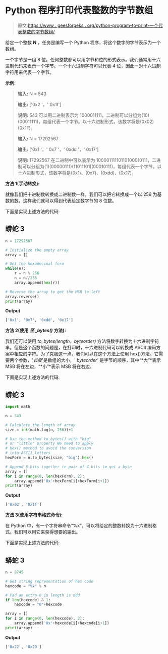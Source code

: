 # Python 程序打印代表整数的字节数组

> 原文:[https://www . geesforgeks . org/python-program-to-print-一个代表整数的字节数组/](https://www.geeksforgeeks.org/python-program-to-print-an-array-of-bytes-representing-an-integer/)

给定一个整数 **N** ，任务是编写一个 Python 程序，将这个数字的字节表示为一个数组。

一个字节是一组 8 位。任何整数都可以用字节和位的形式表示。我们通常用十六进制代码来表示一个字节。一个十六进制字符可以代表 4 位，因此一对十六进制字符用来代表一个字节。

**示例:**

> **输入:** N = 543
> 
> **输出:** ['0x2 '，' 0x1f']
> 
> **说明:** 543 可以用二进制表示为 1000011111，二进制可以分组为(10)(00011111)，每组代表一个字节。以十六进制形式，该数字将是(0x02)(0x1F)。
> 
> **输入:** N = 17292567
> 
> **输出:** ['0x1 '，' 0x7 '，' 0xdd '，' 0x17']
> 
> **说明:** 17292567 在二进制中可以表示为 10000111110110100010111，二进制可以分组为(1)(00000111)(11011101)(00010111)，每组代表一个字节。以十六进制形式，该数字将是(0x1)、(0x7)、(0xdd)、(0x17)。

**方法 1(手动转换):**

就像我们把十进制数转换成二进制数一样，我们可以把它转换成一个以 256 为基数的数，这样我们就可以得到代表给定数字节的 8 位数。

下面是实现上述方法的代码:

## 蟒蛇 3

```py
n = 17292567

# Initialize the empty array
array = []

# Get the hexadecimal form
while(n):
    r = n % 256
    n = n//256
    array.append(hex(r))

# Reverse the array to get the MSB to left
array.reverse()
print(array)
```

**Output**

```py
['0x1', '0x7', '0xdd', '0x17']
```

**方法 2(使用** ***至 _bytes()*** **方法):**

我们还可以使用 *to_bytes(length，byteorder)* 方法将数字转换为十六进制字符串。但是这个函数的问题是，在打印时，十六进制代码可以转换成 ASCII 编码方案中相应的字符。为了克服这一点，我们可以在这个方法上使用 hex()方法。它需要两个参数，'*长度*'是数组的大小，' *byteorder'* 是字节的顺序，其中“*大”*表示 MSB 将在左边，“*小”*表示 MSB 将在右边。

下面是实现上述方法的代码:

## 蟒蛇 3

```py
import math

n = 543

# Calculate the length of array
size = int(math.log(n, 256))+1

# Use the method to_bytes() with "big" 
# or "little" property We need to apply
# hex() method to avoid the conversion 
# into ASCII letters
hexForm = n.to_bytes(size, "big").hex()

# Append 8 bits together ie pair of 4 bits to get a byte
array = []
for i in range(0, len(hexForm), 2):
    array.append('0x'+hexForm[i]+hexForm[i+1])
print(array)
```

**Output**

```py
['0x02', '0x1f']
```

**方法 3(使用字符串格式命令):**

在 Python 中，有一个字符串命令“%x”，可以将给定的整数转换为十六进制格式。我们可以用它来获得想要的输出。

下面是实现上述方法的代码:

## 蟒蛇 3

```py
n = 8745

# Get string representation of hex code
hexcode = "%x" % n

# Pad an extra 0 is length is odd
if len(hexcode) & 1:
    hexcode = "0"+hexcode

array = []
for i in range(0, len(hexcode), 2):
    array.append('0x'+hexcode[i]+hexcode[i+1])
print(array)
```

**Output**

```py
['0x22', '0x29']
```